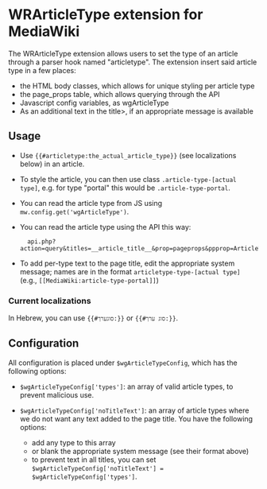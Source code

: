 WRArticleType extension for MediaWiki
=============================================

The WRArticleType extension allows users to set the type of an article through a parser hook named
"articletype". The extension insert said article type in a few places:

- the HTML body classes, which allows for unique styling per article type
- the page_props table, which allows querying through the API
- Javascript config variables, as wgArticleType
- As an additional text in the title>, if an appropriate message is available


## Usage
- Use `{{#articletype:the_actual_article_type}}` (see localizations below) in an article.
- To style the article, you can then use class `.article-type-[actual type]`, e.g. for type "portal"
  this would be `.article-type-portal`.
- You can read the article type from JS using `mw.config.get('wgArticleType')`.
- You can read the article type using the API this way:

        api.php?action=query&titles=__article_title__&prop=pageprops&ppprop=ArticleType
- To add per-type text to the page title, edit the appropriate system message; names are in the format
  `articletype-type-[actual type]` (e.g., `[[MediaWiki:article-type-portal]]`)

### Current localizations
In Hebrew, you can use `{{#סוגערך:}}` or `{{#סוג ערך:}}`.

## Configuration
All configuration is placed under `$wgArticleTypeConfig`, which has the following options:

- `$wgArticleTypeConfig['types']`: an array of valid article types, to prevent malicious use.

- `$wgArticleTypeConfig['noTitleText']`: an array of article types where we do not want any text added
  to the page title. You have the following options:
    - add any type to this array
    - or blank the appropriate system message (see their format above)
    - to prevent text in all titles, you can set `$wgArticleTypeConfig['noTitleText'] = $wgArticleTypeConfig['types']`.
